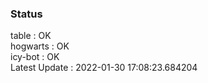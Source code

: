### Status


table : OK  
hogwarts : OK  
icy-bot : OK  
Latest Update : 2022-01-30 17:08:23.684204
